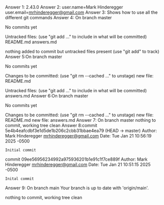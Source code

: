 Answer 1: 2.43.0
Answer 2: user.name=Mark Hinderegger
          user.email=mrhinderegger@gmail.com
Answer 3: Shows how to use all the different git commands
Answer 4: On branch master

No commits yet

Untracked files:
  (use "git add <file>..." to include in what will be committed)
        README.md
        answers.md

nothing added to commit but untracked files present (use "git add" to track)
Answer 5:On branch master

No commits yet

Changes to be committed:
  (use "git rm --cached <file>..." to unstage)
        new file:   README.md

Untracked files:
  (use "git add <file>..." to include in what will be committed)
        answers.md
Answer 6:On branch master

No commits yet

Changes to be committed:
  (use "git rm --cached <file>..." to unstage)
        new file:   README.md
        new file:   answers.md
Answer 7: On branch master
nothing to commit, working tree clean
Answer 8:commit 5e4b4eafcdbf3e1d5de1b206c2cbb31bbae4ea79 (HEAD -> master)
Author: Mark Hinderegger <mrhinderegger@gmail.com>
Date:   Tue Jan 21 10:56:19 2025 -0500

    Initial commit

commit 09ee56956234992a975936201b1e91c1f7ce889f
Author: Mark Hinderegger <mrhinderegger@gmail.com>
Date:   Tue Jan 21 10:51:15 2025 -0500

    Inital commit
Answer 9: On branch main
Your branch is up to date with 'origin/main'.

nothing to commit, working tree clean
